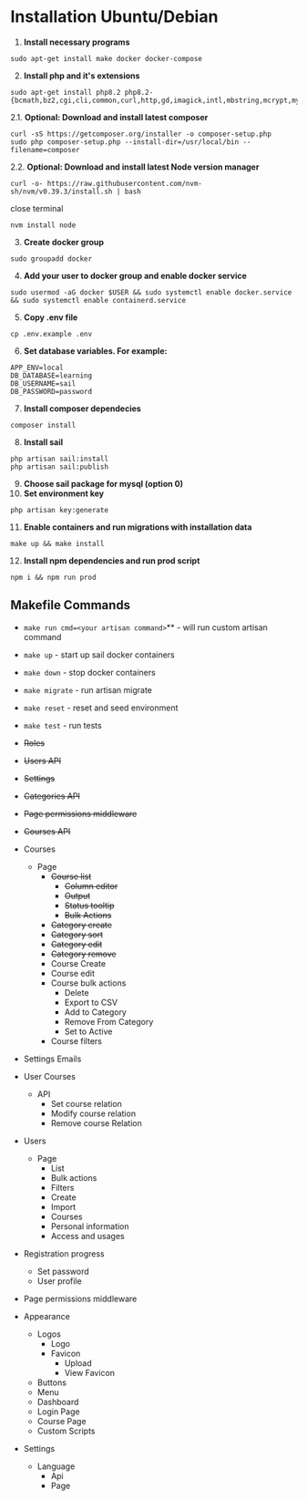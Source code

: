 # Installation Ubuntu/Debian

1. **Install necessary programs**
```shell
sudo apt-get install make docker docker-compose
```
2. **Install php and it's extensions**
```shell
sudo apt-get install php8.2 php8.2-{bcmath,bz2,cgi,cli,common,curl,http,gd,imagick,intl,mbstring,mcrypt,mysql,opcache,raphf,readline,snmp,soap,xml,xmlrpc,xsl,yaml,zip}
```
2.1. **Optional: Download and install latest composer**
```shell
curl -sS https://getcomposer.org/installer -o composer-setup.php
sudo php composer-setup.php --install-dir=/usr/local/bin --filename=composer
```
2.2. **Optional: Download and install latest Node version manager**
```shell
curl -o- https://raw.githubusercontent.com/nvm-sh/nvm/v0.39.3/install.sh | bash
```
close terminal
```shell
nvm install node
```
3. **Create docker group**
```shell
sudo groupadd docker
```
4. **Add your user to docker group and enable docker service**
```shell
sudo usermod -aG docker $USER && sudo systemctl enable docker.service && sudo systemctl enable containerd.service
```
5. **Copy .env file**
```shell
cp .env.example .env
```
6. **Set database variables. For example:**
```
APP_ENV=local
DB_DATABASE=learning
DB_USERNAME=sail
DB_PASSWORD=password
```
7. **Install composer dependecies**
```shell
composer install
```
8. **Install sail**
```shell
php artisan sail:install
php artisan sail:publish
```
9. **Choose sail package for mysql (option 0)**
10. **Set environment key**
```shell
php artisan key:generate
```
11. **Enable containers and run migrations with installation data**
```shell
make up && make install
```
12. **Install npm dependencies and run prod script**
```shell
npm i && npm run prod
```
## Makefile Commands

- `make run cmd=<your artisan command>`** - will run custom artisan command
- `make up` - start up sail docker containers
- `make down` - stop docker containers
- `make migrate` - run artisan migrate
- `make reset` - reset and seed environment
- `make test` - run tests

- ~~Roles~~
- ~~Users API~~
- ~~Settings~~
- ~~Categories API~~
- ~~Page permissions middleware~~
- ~~Courses API~~
- Courses
  - Page
    - ~~Course list~~
      - ~~Column editor~~
      - ~~Output~~
      - ~~Status tooltip~~
      - ~~Bulk Actions~~
    - ~~Category create~~
    - ~~Category sort~~
    - ~~Category edit~~
    - ~~Category remove~~
    - Course Create
    - Course edit
    - Course bulk actions
      - Delete
      - Export to CSV
      - Add to Category
      - Remove From Category
      - Set to Active
    - Course filters
- Settings Emails
- User Courses
  - API
    - Set course relation
    - Modify course relation
    - Remove course Relation
- Users
  - Page
    - List
    - Bulk actions
    - Filters
    - Create
    - Import
    - Courses
    - Personal information
    - Access and usages
- Registration progress
  - Set password
  - User profile
- Page permissions middleware
- Appearance
  - Logos
    - Logo
    - Favicon
      - Upload
      - View Favicon
  - Buttons
  - Menu
  - Dashboard
  - Login Page
  - Course Page
  - Custom Scripts
- Settings
  - Language
    - Api
    - Page